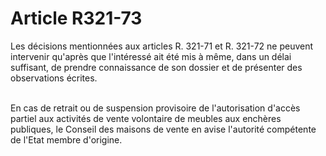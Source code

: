 # Article R321-73

<p>Les décisions mentionnées aux articles R. 321-71 et R. 321-72 ne peuvent intervenir qu'après que l'intéressé ait été mis à même, dans un délai suffisant, de prendre connaissance de son dossier et de présenter des observations écrites.<br/><br/>

En cas de retrait ou de suspension provisoire de l'autorisation d'accès partiel aux activités de vente volontaire de meubles aux enchères publiques, le Conseil des maisons de vente en avise l'autorité compétente de l'Etat membre d'origine.</p>